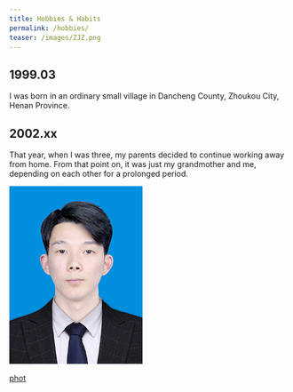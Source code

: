 ```yaml
---
title: Hobbies & Habits
permalink: /hobbies/
teaser: /images/ZJZ.png
---
```

## 1999.03
I was born in an ordinary small village in Dancheng County, Zhoukou City, Henan Province.
## 2002.xx
That year, when I was three, my parents decided to continue working away from home. From that point on, it was just my grandmother and me, depending on each other for a prolonged period.

<img src="/images/ZJZ.png" alt="photo" />


[phot](/images/psb21EJZO7U.jpg)
